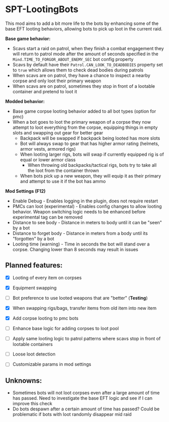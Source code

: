 # SPT-LootingBots

This mod aims to add a bit more life to the bots by enhancing some of the base EFT looting behaviors, allowing bots to pick up loot in the current raid. 

**Base game behavior:**
  - Scavs start a raid on patrol, when they finish a combat engagement they will return to patrol mode after the amount of seconds specified in the `Mind.TIME_TO_FORGOR_ABOUT_ENEMY_SEC` bot config property
  - Scavs by default have their `Patrol.CAN_LOOK_TO_DEADBODIES` property set to `true` which allows them to check dead bodies during patrols
  - When scavs are on patrol, they have a chance to inspect a nearby corpse and only loot their primary weapon
  - When scavs are on patrol, sometimes they stop in front of a lootable container and pretend to loot it
  
**Modded behavior:**
  - Base game corpse looting behavior added to all bot types (option for pmc)
  - When a bot goes to loot the primary weapon of a corpse they now attempt to loot everything from the corpse, equipping things in empty slots and swapping out gear for better gear
    - Backpack will be swapped if backpack being looted has more slots
    - Bot will always swap to gear that has higher armor rating (helmets, armor vests, armored rigs)
    - When looting larger rigs, bots will swap if currently equipped rig is of equal or lower armor class
      - When throwing old backpacks/tactical rigs, bots try to take all the loot from the container thrown
    - When bots pick up a new weapon, they will equip it as their primary and attempt to use it if the bot has ammo

**Mod Settings (F12)**
- Enable Debug - Enables logging in the plugin, does not require restart
- PMCs can loot (experimental) - Enables config changes to allow looting behavior. Weapon switching logic needs to be enhanced before experimental tag can be removed
- Distance to see body - Distance in meters to body until it can be "seen" by a bot
- Distance to forget body - Distance in meters from a body until its "forgotten" by a bot
- Looting time (warning) - Time in seconds the bot will stand over a corpse. Changing lower than 8 seconds may result in issues
    
## Planned features:
- [x] Looting of every item on corpses
- [x] Equipment swapping
- [ ] Bot preference to use looted weapons that are "better" (**Testing**)
- [x] When swapping rigs/bags, transfer items from old item into new item
- [x] Add corpse looting to pmc bots
- [ ] Enhance base logic for adding corpses to loot pool
- [ ] Apply same looting logic to patrol patterns where scavs stop in front of lootable containers
- [ ] Loose loot detection
- [ ] Customizable params in mod settings


## Unknowns:
- Sometimes bots will not loot corpses even after a large amount of time has passed. Need to investigate the base EFT logic and see if I can improve this check
- Do bots despawn after a certain amount of time has passed? Could be problematic if bots with loot randomly disappear mid raid
    
